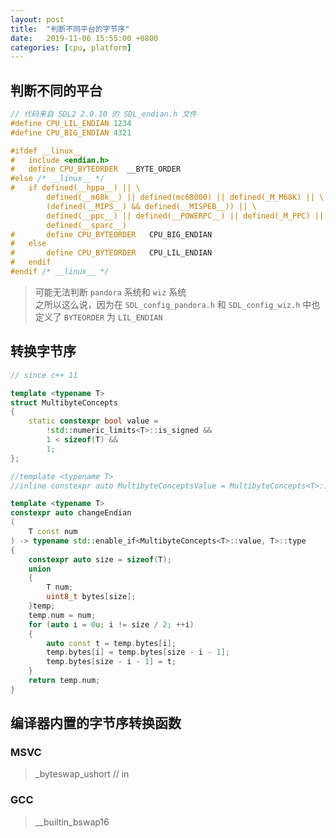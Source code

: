 ```yaml
---
layout: post
title:  "判断不同平台的字节序"
date:   2019-11-06 15:55:00 +0800
categories: [cpu, platform]
---
```


## 判断不同的平台

```cpp
// 代码来自 SDL2 2.0.10 的 SDL_endian.h 文件
#define CPU_LIL_ENDIAN 1234
#define CPU_BIG_ENDIAN 4321

#ifdef __linux__
#   include <endian.h>
#   define CPU_BYTEORDER  __BYTE_ORDER
#else /* __linux__ */
#   if defined(__hppa__) || \
        defined(__m68k__) || defined(mc68000) || defined(_M_M68K) || \
        (defined(__MIPS__) && defined(__MISPEB__)) || \
        defined(__ppc__) || defined(__POWERPC__) || defined(_M_PPC) || \
        defined(__sparc__)
#       define CPU_BYTEORDER   CPU_BIG_ENDIAN
#   else
#       define CPU_BYTEORDER   CPU_LIL_ENDIAN
#   endif
#endif /* __linux__ */
```

> 可能无法判断 `pandora` 系统和 `wiz` 系统  
> 之所以这么说，因为在 `SDL_config_pandora.h` 和 `SDL_config_wiz.h` 中也定义了 `BYTEORDER` 为 `LIL_ENDIAN`

## 转换字节序

```cpp
// since c++ 11

template <typename T>
struct MultibyteConcepts
{
    static constexpr bool value =
        !std::numeric_limits<T>::is_signed &&
        1 < sizeof(T) &&
        1;
};

//template <typename T>
//inline constexpr auto MultibyteConceptsValue = MultibyteConcepts<T>::value;

template <typename T>
constexpr auto changeEndian
(
    T const num
) -> typename std::enable_if<MultibyteConcepts<T>::value, T>::type
{
    constexpr auto size = sizeof(T);
    union
    {
        T num;
        uint8_t bytes[size];
    }temp;
    temp.num = num;
    for (auto i = 0u; i != size / 2; ++i)
    {
        auto const t = temp.bytes[i];
        temp.bytes[i] = temp.bytes[size - i - 1];
        temp.bytes[size - i - 1] = t;
    }
    return temp.num;
}
```

## 编译器内置的字节序转换函数

### MSVC

> _byteswap_ushort  // in <cstdlib>

### GCC

> __builtin_bswap16
